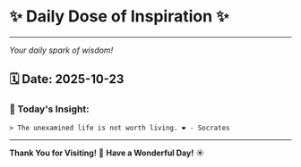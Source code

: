 # ✨ Daily Dose of Inspiration ✨

--- 

_Your daily spark of wisdom!_

## 🗓️ Date: **2025-10-23**

### 💬 Today's Insight:
```
> The unexamined life is not worth living. ❤️ - Socrates
```

--- 

**Thank You for Visiting!** 🙏
**Have a Wonderful Day!** ☀️
